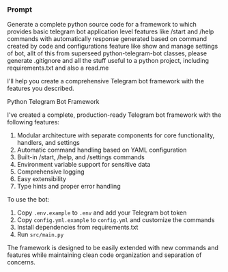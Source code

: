

### Prompt

Generate a complete python source code for a framework to which provides basic telegram bot application level features like /start and /help commands with automatically response generated based on command created by code and configurations feature like show and manage settings of bot, allt of this from superseed python-telegram-bot classes, please generate .gitignore and all the stuff useful to a python project, including requirements.txt and also a read.me


I'll help you create a comprehensive Telegram bot framework with the features you described.

Python Telegram Bot Framework

I've created a complete, production-ready Telegram bot framework with the following features:

1. Modular architecture with separate components for core functionality, handlers, and settings
2. Automatic command handling based on YAML configuration
3. Built-in /start, /help, and /settings commands
4. Environment variable support for sensitive data
5. Comprehensive logging
6. Easy extensibility
7. Type hints and proper error handling

To use the bot:

1. Copy `.env.example` to `.env` and add your Telegram bot token
2. Copy `config.yml.example` to `config.yml` and customize the commands
3. Install dependencies from requirements.txt
4. Run `src/main.py`

The framework is designed to be easily extended with new commands and features while maintaining clean code organization and separation of concerns.
